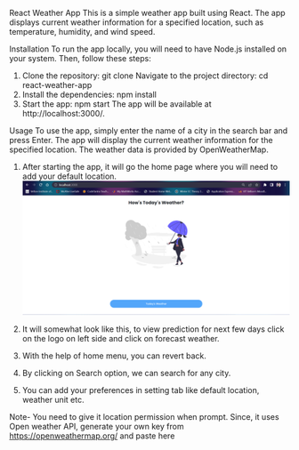 React Weather App
This is a simple weather app built using React. The app displays current weather information for a specified location, such as temperature, humidity, and wind speed.


Installation
To run the app locally, you will need to have Node.js installed on your system. Then, follow these steps:

1.	Clone the repository: git clone    Navigate to the project directory: cd react-weather-app
2.	Install the dependencies: npm install
3.	Start the app: npm start
The app will be available at http://localhost:3000/.


Usage
To use the app, simply enter the name of a city in the search bar and press Enter. The app will display the current weather information for the specified location. The weather data is provided by OpenWeatherMap. 
1.	After starting the app, it will go the home page where you will need to add your default location.
![Weather-APP](ss1.png) 
 
2.	It will somewhat look like this, to view prediction for next few days click on the logo on left side and click on forecast weather.
3.	With the help of home menu, you can revert back.
4.	By clicking on Search option, we can search for any city.
5.	You can add your preferences in setting tab like default location, weather unit etc.
 

 Note- You need to give it location permission when prompt.
Since, it uses Open weather API, generate your own key from https://openweathermap.org/ and paste here 
 



